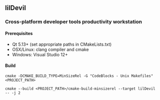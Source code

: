 ## lilDevil
### Cross-platform developer tools productivity workstation


#### Prerequisites
 - Qt 5.13+ (set appropriate paths in CMakeLists.txt)
 - OSX/Linux: clang compiler and cmake
 - Windows: Visual Studio 12+
 
#### Build
`cmake -DCMAKE_BUILD_TYPE=MinSizeRel -G "CodeBlocks - Unix Makefiles" <PROJECT_PATH>`

`cmake --build <PROJECT_PATH>/cmake-build-minsizerel --target lilDevil -- -j 2`
